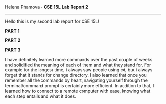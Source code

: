 Helena Phamova - **CSE 15L Lab Report 2**

---

Hello this is my second lab report for CSE 15L!


**PART 1**


**PART 2**


**PART 3**

I have definitely learned more commands over the past couple of weeks and solidified the meaning of each of them and what they stand for. For example for the longest time, I always saw people using cd, but I always forget that it stands for change directory. I also learned that once you remember all the commands by heart, navigating yourself through the terminal/command prompt is certainly more efficient. In addition to that, I learned how to connect to a remote computer with ease, knowing what each step entails and what it does. 
